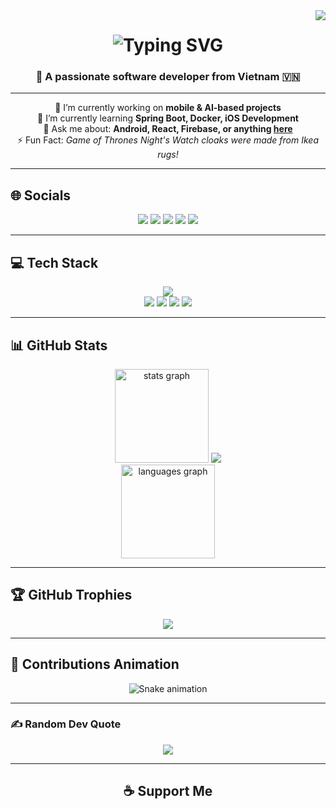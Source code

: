 <!-- Profile Header with Visitor Badge -->
<img align="right" src="https://visitor-badge.laobi.icu/badge?page_id=fierzone.fierzone" />

<h1 align="center">
    <img src="https://readme-typing-svg.herokuapp.com/?font=Righteous&size=35&center=true&vCenter=true&width=500&height=70&duration=4000&lines=Hi+There!+%F0%9F%91%8B;+I'm+FierZone!;Welcome+to+my+GitHub!" alt="Typing SVG" />
</h1>

<h3 align="center">🚀 A passionate software developer from Vietnam 🇻🇳</h3>

---

<div align="center">

🔭 I’m currently working on **mobile & AI-based projects**  
🌱 I’m currently learning **Spring Boot, Docker, iOS Development**  
💬 Ask me about: **Android, React, Firebase, or anything [here](https://github.com/fierzone/fierzone/issues)**  
⚡ Fun Fact: *Game of Thrones Night's Watch cloaks were made from Ikea rugs!*

</div>

---

## 🌐 Socials
<p align="center">
  <a href="https://discord.gg/aYWju4D83V"><img src="https://img.shields.io/badge/Discord-%237289DA.svg?logo=discord&logoColor=white" /></a>
  <a href="https://facebook.com/huy.letrannhat.355"><img src="https://img.shields.io/badge/Facebook-%231877F2.svg?logo=Facebook&logoColor=white" /></a>
  <a href="https://instagram.com/fierzone_310"><img src="https://img.shields.io/badge/Instagram-%23E4405F.svg?logo=Instagram&logoColor=white" /></a>
  <a href="https://tiktok.com/@fierzone0310"><img src="https://img.shields.io/badge/TikTok-%23000000.svg?logo=TikTok&logoColor=white" /></a>
  <a href="mailto:Letrannh2000@gmail.com"><img src="https://img.shields.io/badge/Gmail-EA4335?style=flat&logo=gmail&logoColor=white" /></a>
</p>

---

## 💻 Tech Stack
<p align="center">
  <img src="https://skillicons.dev/icons?i=react,nodejs,java,spring,docker,typescript,html,css,python,mysql,mongodb,figma,git,vscode" /><br>
  <img src="https://img.shields.io/badge/AWS-%23FF9900.svg?style=flat&logo=amazon-aws&logoColor=white" />
  <img src="https://img.shields.io/badge/Google%20Cloud-%234285F4.svg?style=flat&logo=google-cloud&logoColor=white" />
  <img src="https://img.shields.io/badge/adobephotoshop-%2331A8FF.svg?style=flat&logo=adobephotoshop&logoColor=white" />
  <img src="https://img.shields.io/badge/Adobe%20Premiere%20Pro-9999FF.svg?style=flat&logo=Adobe%20Premiere%20Pro&logoColor=white" />
</p>

---

## 📊 GitHub Stats
<p align="center">
 <img src="https://github-readme-stats.vercel.app/api?username=maurodesouza&hide_title=false&hide_rank=false&show_icons=true&include_all_commits=true&count_private=true&disable_animations=false&theme=dracula&locale=en&hide_border=false" height="150" alt="stats graph"  />
  <img src="https://github-readme-streak-stats.herokuapp.com/?user=fierzone&theme=radical&hide_border=false" /><br/>
    <img src="https://github-readme-stats.vercel.app/api/top-langs?username=maurodesouza&locale=en&hide_title=false&layout=compact&card_width=320&langs_count=5&theme=dracula&hide_border=false" height="150" alt="languages graph"  />
</div>

</p>

---

## 🏆 GitHub Trophies
<p align="center">
  <img src="https://github-trophies.vercel.app/?username=fierzone&theme=oldie&no-frame=true&no-bg=false&margin-w=4" />
</p>

---

## 🐍 Contributions Animation
<p align="center">
<img src="https://raw.githubusercontent.com/maurodesouza/maurodesouza/output/snake.svg" alt="Snake animation" />
</p>

---

### ✍️ Random Dev Quote
<p align="center">
  <img src="https://quotes-github-readme.vercel.app/api?type=horizontal&theme=gruvbox" />
</p>

---

<h2 align="center">☕ Support Me</h2>
